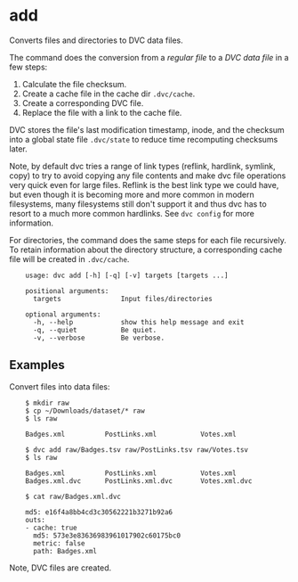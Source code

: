 # add

Converts files and directories to DVC data files.

The command does the conversion from a *regular file* to a *DVC data file* in a
few steps:

1. Calculate the file checksum.
2. Create a cache file in the cache dir `.dvc/cache`.
3. Create a corresponding DVC file.
4. Replace the file with a link to the cache file.

DVC stores the file's last modification timestamp, inode, and the checksum into
a global state file `.dvc/state` to reduce time recomputing checksums later.

Note, by default dvc tries a range of link types (reflink, hardlink, symlink,
copy) to try to avoid copying any file contents and make dvc file operations
very quick even for large files. Reflink is the best link type we could have,
but even though it is becoming more and more common in modern filesystems, many
filesystems still don't support it and thus dvc has to resort to a much more
common hardlinks. See `dvc config` for more information.

For directories, the command does the same steps for each file recursively.
To retain information about the directory structure, a corresponding cache
file will be created in `.dvc/cache`.

```usage
    usage: dvc add [-h] [-q] [-v] targets [targets ...]

    positional arguments:
      targets               Input files/directories

    optional arguments:
      -h, --help            show this help message and exit
      -q, --quiet           Be quiet.
      -v, --verbose         Be verbose.
```

## Examples

Convert files into data files:

```dvc
    $ mkdir raw
    $ cp ~/Downloads/dataset/* raw
    $ ls raw

    Badges.xml          PostLinks.xml           Votes.xml

    $ dvc add raw/Badges.tsv raw/PostLinks.tsv raw/Votes.tsv
    $ ls raw

    Badges.xml          PostLinks.xml           Votes.xml
    Badges.xml.dvc      PostLinks.xml.dvc       Votes.xml.dvc

    $ cat raw/Badges.xml.dvc

    md5: e16f4a8bb4cd3c30562221b3271b92a6
    outs:
    - cache: true
      md5: 573e3e83636983961017902c60175bc0
      metric: false
      path: Badges.xml

```

Note, DVC files are created.
